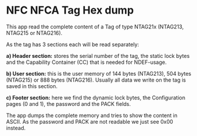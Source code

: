 # NFC NFCA Tag Hex dump

This app read the complete content of a Tag of type NTAG21x (NTAG213, NTAG215 or NTAG216).

As the tag has 3 sections each will be read separately:

**a) Header section:**  stores the serial number of the tag, the static lock bytes and the 
Capability Container (CC) that is needed for NDEF-usage.

**b) User section:** this is the user memory of 144 bytes (NTAG213), 504 bytes (NTAG215) or 
888 bytes (NTAG216). Usually all data we write on the tag is saved in this section.

**c) Footer section:** here we find the dynamic lock bytes, the Configuration pages (0 and 1), 
the password and the PACK fields.

The app dumps the complete memory and tries to show the content in ASCII. As the password and 
PACK are not readable we just see 0x00 instead.

